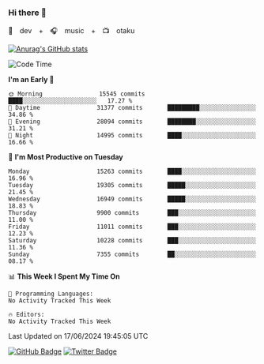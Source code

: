 ### Hi there 👋

🚀　dev　+　🎧　music　+　📺　otaku


[![Anurag's GitHub stats](https://github-readme-stats.vercel.app/api?username=koheitasaka&count_private=true&show_icons=true&theme=monokai)](https://github.com/koheitasaka/github-readme-stats)

<!--START_SECTION:waka-->
![Code Time](http://img.shields.io/badge/Code%20Time-1%2C161%20hrs%2023%20mins-blue)

**I'm an Early 🐤** 

```text
🌞 Morning                15545 commits       ████░░░░░░░░░░░░░░░░░░░░░   17.27 % 
🌆 Daytime                31377 commits       █████████░░░░░░░░░░░░░░░░   34.86 % 
🌃 Evening                28094 commits       ████████░░░░░░░░░░░░░░░░░   31.21 % 
🌙 Night                  14995 commits       ████░░░░░░░░░░░░░░░░░░░░░   16.66 % 
```
📅 **I'm Most Productive on Tuesday** 

```text
Monday                   15263 commits       ████░░░░░░░░░░░░░░░░░░░░░   16.96 % 
Tuesday                  19305 commits       █████░░░░░░░░░░░░░░░░░░░░   21.45 % 
Wednesday                16949 commits       █████░░░░░░░░░░░░░░░░░░░░   18.83 % 
Thursday                 9900 commits        ███░░░░░░░░░░░░░░░░░░░░░░   11.00 % 
Friday                   11011 commits       ███░░░░░░░░░░░░░░░░░░░░░░   12.23 % 
Saturday                 10228 commits       ███░░░░░░░░░░░░░░░░░░░░░░   11.36 % 
Sunday                   7355 commits        ██░░░░░░░░░░░░░░░░░░░░░░░   08.17 % 
```


📊 **This Week I Spent My Time On** 

```text
💬 Programming Languages: 
No Activity Tracked This Week

🔥 Editors: 
No Activity Tracked This Week
```


 Last Updated on 17/06/2024 19:45:05 UTC
<!--END_SECTION:waka-->

[![GitHub Badge](https://img.shields.io/badge/GitHub-100000?style=for-the-badge&logo=github&logoColor=white)](https://github.com/koheitasaka)
[![Twitter Badge](https://img.shields.io/badge/Twitter-1DA1F2?style=for-the-badge&logo=twitter&logoColor=white)](https://twitter.com/sleep_asleep_)
